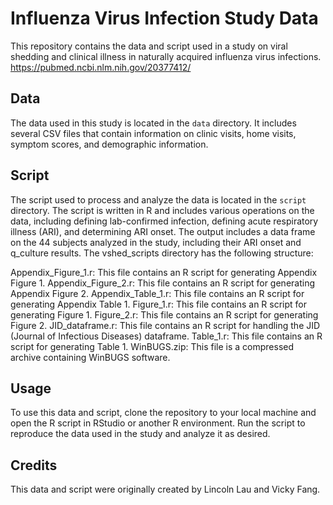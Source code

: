 # Influenza Virus Infection Study Data

This repository contains the data and script used in a study on viral shedding and clinical illness in naturally acquired influenza virus infections. 
https://pubmed.ncbi.nlm.nih.gov/20377412/

## Data

The data used in this study is located in the `data` directory. It includes several CSV files that contain information on clinic visits, home visits, symptom scores, and demographic information. 

## Script

The script used to process and analyze the data is located in the `script` directory. The script is written in R and includes various operations on the data, including defining lab-confirmed infection, defining acute respiratory illness (ARI), and determining ARI onset. The output includes a data frame on the 44 subjects analyzed in the study, including their ARI onset and q_culture results. The vshed_scripts directory has the following structure:

Appendix_Figure_1.r: This file contains an R script for generating Appendix Figure 1.
Appendix_Figure_2.r: This file contains an R script for generating Appendix Figure 2.
Appendix_Table_1.r: This file contains an R script for generating Appendix Table 1.
Figure_1.r: This file contains an R script for generating Figure 1.
Figure_2.r: This file contains an R script for generating Figure 2.
JID_dataframe.r: This file contains an R script for handling the JID (Journal of Infectious Diseases) dataframe.
Table_1.r: This file contains an R script for generating Table 1.
WinBUGS.zip: This file is a compressed archive containing WinBUGS software.

## Usage

To use this data and script, clone the repository to your local machine and open the R script in RStudio or another R environment. Run the script to reproduce the data used in the study and analyze it as desired.

## Credits

This data and script were originally created by Lincoln Lau and Vicky Fang.
